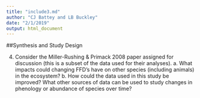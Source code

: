```yaml
---
title: "include3.md"
author: "CJ Battey and LB Buckley"
date: "2/1/2019"
output: html_document
---
```


##Synthesis and Study Design

4.	Consider the Miller-Rushing & Primack 2008 paper assigned for discussion (this is a subset of the data used for their analyses). 
a.	What impacts could changing FFD’s have on other species (including animals) in the ecosystem? 
b.	How could the data used in this study be improved? What other sources of data can be used to study changes in phenology or abundance of species over time? 


